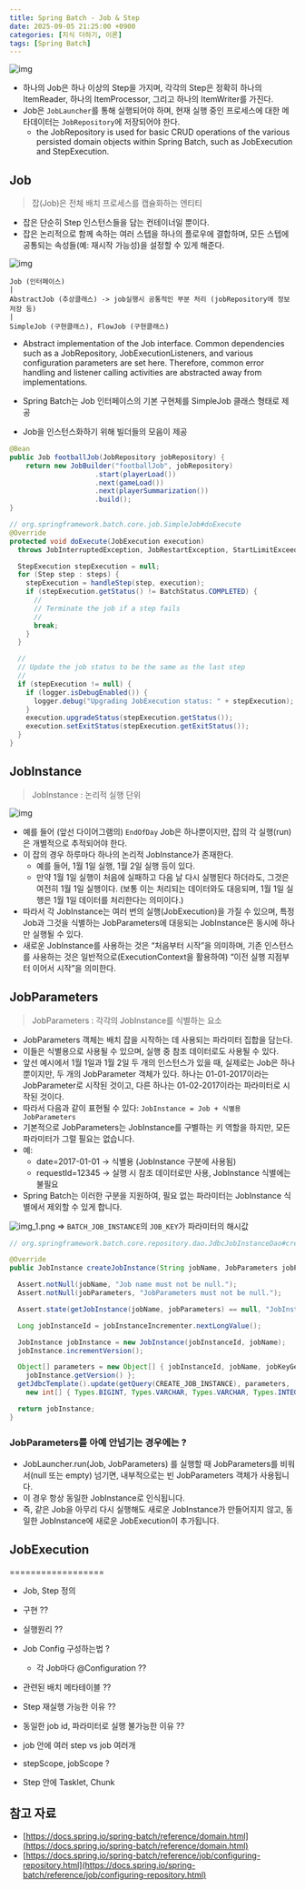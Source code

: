 ```yaml
---
title: Spring Batch - Job & Step
date: 2025-09-05 21:25:00 +0900
categories: [지식 더하기, 이론]
tags: [Spring Batch]
---
```



![img](spring-batch-job-step.png)

- 하나의 Job은 하나 이상의 Step을 가지며, 각각의 Step은 정확히 하나의 ItemReader, 하나의 ItemProcessor, 그리고 하나의 ItemWriter를 가진다.
- Job은 `JobLauncher`를 통해 실행되어야 하며, 현재 실행 중인 프로세스에 대한 메타데이터는 `JobRepository`에 저장되어야 한다.
  - the JobRepository is used for basic CRUD operations of the various persisted domain objects within Spring Batch, such as JobExecution and StepExecution.

## Job
> 잡(Job)은 전체 배치 프로세스를 캡슐화하는 엔티티

- 잡은 단순히 Step 인스턴스들을 담는 컨테이너일 뿐이다.
- 잡은 논리적으로 함께 속하는 여러 스텝을 하나의 플로우에 결합하며, 모든 스텝에 공통되는 속성들(예: 재시작 가능성)을 설정할 수 있게 해준다.

![img](spring-batch-job-hierarchy.png)

```
Job (인터페이스)
|
AbstractJob (추상클래스) -> job실행시 공통적인 부분 처리 (jobRepository에 정보 저장 등)
|
SimpleJob (구현클래스), FlowJob (구현클래스)
```

- Abstract implementation of the Job interface. Common dependencies such as a JobRepository, JobExecutionListeners, and various configuration parameters are set here. Therefore, common error handling and listener calling activities are abstracted away from implementations.

- Spring Batch는 Job 인터페이스의 기본 구현체를 SimpleJob 클래스 형태로 제공
- Job을 인스턴스화하기 위해 빌더들의 모음이 제공

```java
@Bean
public Job footballJob(JobRepository jobRepository) {
    return new JobBuilder("footballJob", jobRepository)
                     .start(playerLoad())
                     .next(gameLoad())
                     .next(playerSummarization())
                     .build();
}
```

```java
// org.springframework.batch.core.job.SimpleJob#doExecute
@Override
protected void doExecute(JobExecution execution)
  throws JobInterruptedException, JobRestartException, StartLimitExceededException {

  StepExecution stepExecution = null;
  for (Step step : steps) {
    stepExecution = handleStep(step, execution);
    if (stepExecution.getStatus() != BatchStatus.COMPLETED) {
      //
      // Terminate the job if a step fails
      //
      break;
    }
  }

  //
  // Update the job status to be the same as the last step
  //
  if (stepExecution != null) {
    if (logger.isDebugEnabled()) {
      logger.debug("Upgrading JobExecution status: " + stepExecution);
    }
    execution.upgradeStatus(stepExecution.getStatus());
    execution.setExitStatus(stepExecution.getExitStatus());
  }
}
```

## JobInstance
> JobInstance : 논리적 실행 단위

![img](spring-batch-jobinstance-jobparameters.png)

- 예를 들어 (앞선 다이어그램의) `EndOfDay` Job은 하나뿐이지만, 잡의 각 실행(run)은 개별적으로 추적되어야 한다.
- 이 잡의 경우 하루마다 하나의 논리적 JobInstance가 존재한다.
  - 예를 들어, 1월 1일 실행, 1월 2일 실행 등이 있다.
  - 만약 1월 1일 실행이 처음에 실패하고 다음 날 다시 실행된다 하더라도, 그것은 여전히 1월 1일 실행이다. (보통 이는 처리되는 데이터와도 대응되며, 1월 1일 실행은 1월 1일 데이터를 처리한다는 의미이다.)
- 따라서 각 JobInstance는 여러 번의 실행(JobExecution)을 가질 수 있으며, 특정 Job과 그것을 식별하는 JobParameters에 대응되는 JobInstance은 동시에 하나만 실행될 수 있다.
- 새로운 JobInstance를 사용하는 것은 “처음부터 시작”을 의미하며, 기존 인스턴스를 사용하는 것은 일반적으로(ExecutionContext을 활용하여) “이전 실행 지점부터 이어서 시작”을 의미한다.

## JobParameters
> JobParameters : 각각의 JobInstance를 식별하는 요소

- JobParameters 객체는 배치 잡을 시작하는 데 사용되는 파라미터 집합을 담는다.
- 이들은 식별용으로 사용될 수 있으며, 실행 중 참조 데이터로도 사용될 수 있다.
- 앞선 예시에서 1월 1일과 1월 2일 두 개의 인스턴스가 있을 때, 실제로는 Job은 하나뿐이지만, 두 개의 JobParameter 객체가 있다. 하나는 01-01-2017이라는 JobParameter로 시작된 것이고, 다른 하나는 01-02-2017이라는 파라미터로 시작된 것이다.
- 따라서 다음과 같이 표현될 수 있다: `JobInstance = Job + 식별용 JobParameters`
- 기본적으로 JobParameters는 JobInstance를 구별하는 키 역할을 하지만, 모든 파라미터가 그럴 필요는 없습니다.
- 예:
  - date=2017-01-01 → 식별용 (JobInstance 구분에 사용됨)
  - requestId=12345 → 실행 시 참조 데이터로만 사용, JobInstance 식별에는 불필요
- Spring Batch는 이러한 구분을 지원하여, 필요 없는 파라미터는 JobInstance 식별에서 제외할 수 있게 합니다.

![img_1.png](img_1.png)
=> `BATCH_JOB_INSTANCE`의 `JOB_KEY`가 파라미터의 해시값

```java
// org.springframework.batch.core.repository.dao.JdbcJobInstanceDao#createJobInstance

@Override
public JobInstance createJobInstance(String jobName, JobParameters jobParameters) {

  Assert.notNull(jobName, "Job name must not be null.");
  Assert.notNull(jobParameters, "JobParameters must not be null.");

  Assert.state(getJobInstance(jobName, jobParameters) == null, "JobInstance must not already exist");

  Long jobInstanceId = jobInstanceIncrementer.nextLongValue();

  JobInstance jobInstance = new JobInstance(jobInstanceId, jobName);
  jobInstance.incrementVersion();

  Object[] parameters = new Object[] { jobInstanceId, jobName, jobKeyGenerator.generateKey(jobParameters),
    jobInstance.getVersion() };
  getJdbcTemplate().update(getQuery(CREATE_JOB_INSTANCE), parameters,
    new int[] { Types.BIGINT, Types.VARCHAR, Types.VARCHAR, Types.INTEGER });

  return jobInstance;
}
```

### JobParameters를 아예 안넘기는 경우에는 ?
- JobLauncher.run(Job, JobParameters) 를 실행할 때 JobParameters를 비워서(null 또는 empty) 넘기면, 내부적으로는 빈 JobParameters 객체가 사용됩니다.
- 이 경우 항상 동일한 JobInstance로 인식됩니다.
- 즉, 같은 Job을 아무리 다시 실행해도 새로운 JobInstance가 만들어지지 않고, 동일한 JobInstance에 새로운 JobExecution이 추가됩니다.

## JobExecution

==================

- Job, Step 정의
- 구현 ??
- 실행원리 ??
- Job Config 구성하는법 ?
  - 각 Job마다 @Configuration ??
- 관련된 배치 메타테이블 ??
- Step 재실행 가능한 이유 ??
- 동일한 job id, 파라미터로 실행 불가능한 이유 ??
- job 안에 여러 step vs job 여러개
- stepScope, jobScope ?

- Step 안에 Tasklet, Chunk

## 참고 자료
- [https://docs.spring.io/spring-batch/reference/domain.html](https://docs.spring.io/spring-batch/reference/domain.html)
- [https://docs.spring.io/spring-batch/reference/job/configuring-repository.html](https://docs.spring.io/spring-batch/reference/job/configuring-repository.html)
